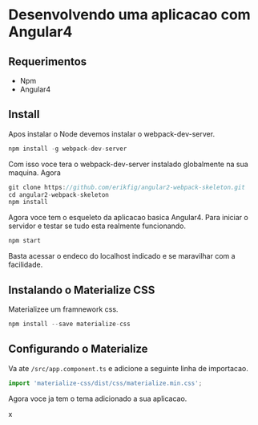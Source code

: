 # Desenvolvendo uma aplicacao com Angular4

## Requerimentos

* Npm
* Angular4


## Install

Apos instalar o Node devemos instalar o webpack-dev-server.
```js
npm install -g webpack-dev-server
```
Com isso voce tera o webpack-dev-server instalado globalmente na sua maquina.
Agora
```js
git clone https://github.com/erikfig/angular2-webpack-skeleton.git
cd angular2-webpack-skeleton
npm install
```
Agora voce tem o esqueleto da aplicacao basica Angular4.
Para iniciar o servidor e testar se tudo esta realmente funcionando.
```js
npm start
```
Basta acessar o endeco do localhost indicado e se maravilhar com a facilidade.


## Instalando o Materialize CSS

Materializee um framnework css.
```js
npm install --save materialize-css
```


## Configurando o Materialize

Va ate ``/src/app.component.ts`` e adicione a seguinte linha de importacao.
```js
import 'materialize-css/dist/css/materialize.min.css';
```
Agora voce ja tem o tema adicionado a sua aplicacao.














x
